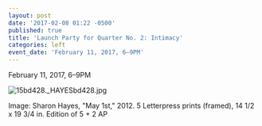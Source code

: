 ```yaml
---
layout: post
date: '2017-02-08 01:22 -0500'
published: true
title: 'Launch Party for Quarter No. 2: Intimacy'
categories: left
event_date: 'February 11, 2017, 6–9PM'
---
```

February 11, 2017, 6–9PM

![15bd428._HAYESbd428.jpg]({{site.baseurl}}/assets/img/15bd428._HAYESbd428.jpg)

Image: Sharon Hayes, "May 1st," 2012. 5 Letterpress prints (framed), 14 1/2 x 19 3/4 in. Edition of 5 + 2 AP 
